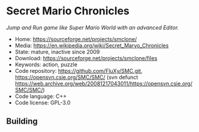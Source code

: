 # Secret Mario Chronicles

_Jump and Run game like Super Mario World with an advanced Editor._

- Home: https://sourceforge.net/projects/smclone/
- Media: https://en.wikipedia.org/wiki/Secret_Maryo_Chronicles
- State: mature, inactive since 2009
- Download: https://sourceforge.net/projects/smclone/files
- Keywords: action, puzzle
- Code repository: https://github.com/FluXy/SMC.git, https://opensvn.csie.org/SMC/SMC/ (svn defunct https://web.archive.org/web/20081217043011/https://opensvn.csie.org/SMC/SMC/)
- Code language: C++
- Code license: GPL-3.0

## Building

